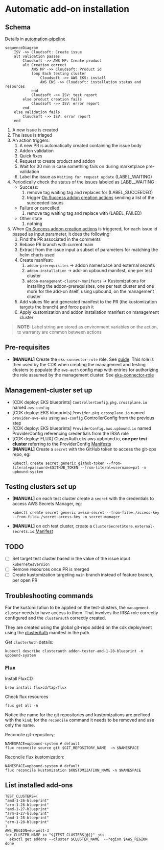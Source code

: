 # Automatic add-on installation

## Schema

Details in [automation-pipeline](./automation-pipeline.md)

```mermaid
sequenceDiagram
    ISV ->> Cloudsoft: Create issue
    alt validation passes
        Cloudsoft ->> AWS MP: Create product
        alt Creation correct
            AWS MP ->> Cloudsoft: Product id
            loop Each testing cluster
                Cloudsoft ->> AWS EKS: install
                AWS EKS ->> Cloudsoft: installation status and resources
            end
            Cloudsoft ->> ISV: test report
        else product creation fails
            Cloudsoft ->> ISV: error report
        end
    else validation fails
        Cloudsoft ->> ISV: error report
    end
```

1. A new issue is created
2. The issue is triaged
3. An action triggers:
    1. A new PR is automatically created containing the issue body
    2. Addon validation
    3. Quick fixes
    4. Request to create product and addon
    5. Wait for 30 min in case something fails on during marketplace pre-validation
    6. Label the issue as `Waiting for request update` (LABEL_WAITING)
4. Periodically check the status of the issues labeled as LABEL_WAITING :
    * Success:
        1. remove tag waiting tag and replaces for (LABEL_SUCCEEDED)
        2. trigger [On Success addon creation actions](../../.github/workflows/D1-on-addon-success.yaml) sending a list
           of the succeeded issues
    * Failure or cancelled:
        1. remove tag waiting tag and replace with (LABEL_FAILED)
    * Other state
        1. nothing
5. When [On Success addon creation actions](../../.github/workflows/D1-on-addon-success.yaml) is triggered, for each
   issue id passed as input parameter, it does the following:
    1. Find the PR associated in the comments
    2. Rebase PR branch with current main
    3. Extract from the issue input a subset of parameters for matching the helm charts used
    4. Create manifest:
        1. `addon-prerequisites` -> addon namespace and external secrets
        2. `addon-installation` -> add-on upbound manifest, one per test cluster
        3. `addon-management-cluster-manifests` -> Kustomizations for installing the addon-prerequisites, one per test
           cluster and one more for the add-on itself, using upbound, on the management cluster
    5. Add values file and generated manifest to the PR (the kustomization targets the branch) and force push it
    6. Apply kustomization and addon installation manifest on management cluster

> **NOTE:** Label string are stored as environment variables on the action, to warranty are common between actions

## Pre-requisites

* **[MANUAL]** Create the `eks-connector-role` role.
  See [guide](https://docs.aws.amazon.com/eks/latest/userguide/add-user-role.html). This role is then used by the CDK
  when creating the management and testing clusters to populate the `aws-auth` config map with entries for authorizing
  the role assumed by the management cluster.
  See [eks-connector-role](https://github.com/cloudsoft-fusion/aws-addon-clusters/blob/main/docs/pre-requisites.adoc)

## Management-cluster set up

* [CDK deploy: EKS blueprints] `ControllerConfig.pkg.crossplane.io` named `aws-config`
* [CDK deploy: EKS blueprints] `Provider.pkg.crossplane.io` named `provider-aws-eks` using `aws-config` ControllerConfig
  from the
  previous step
* [CDK deploy: EKS blueprints] `ProviderConfig.aws.upbound.io` named ProviderConfig referencing credentials from the
  IRSA role
* [CDK deploy: FLUX] ClusterAuth.eks.aws.upbound.io, **one per test cluster** referring to the
  ProviderConfig [Manifests](../../common/testingClusters/test-clusters-clusterAuth.yaml)
* **[MANUAL]** Create a `secret` with the GitHub token to access the git-ops repo, eg:
    ```shell
    kubectl create secret generic github-token --from-literal=password=$GITHUB_TOKEN --from-literal=username=pat -n upbound-system
    ```

## Testing clusters set up

* **[MANUAL]** on each test cluster create a `secret` with the credentials to access AWS Secrets Manager, eg:
    ```shell
    kubectl create secret generic awssm-secret --from-file=./access-key --from-file=./secret-access-key -n secret-manager 
    ```
* **[MANUAL]** on ech test cluster, create
  a `ClusterSecretStore.external-secrets.io`.[Manifest](../../common/resources/testing-cluster/clusterSecretStore.yaml)

[//]: # (* [PIPELINE] [addon-prerequisites]&#40;../../common/addon-prerequisites&#41; resources. Only one set of manifest per add-on)

[//]: # (* [PIPELINE] [addon-installation]&#40;../../common/addon-installation&#41; templates create one `addon.eks.aws.upbound.io` per)

[//]: # (  test cluster)

[//]: # (* [PIPELINE] [addon-management-cluster-manifests**]&#40;../../common/addon-management-cluster-manifests&#41; templates create:)

[//]: # (    * One `GitRepository.source.toolkit.fluxcd.io` per add-on)

[//]: # (    * A `Kustomization.kustomize.toolkit.fluxcd.io` per testing cluster for installing the add-on prerequisites)

[//]: # (    * Ono `Kustomization.kustomize.toolkit.fluxcd.io` per add-on for installing the addon using upbound)

## TODO

* [ ] Set target test cluster based in the value of the issue input `kubernetesVersion`
* [ ] Remove resources once PR is merged
* [ ] Create kustomization targeting `main` branch instead of feature branch, per open PR

## Troubleshooting commands

For the kustomization to be applied on the test-clusters, the `management-cluster` needs to have access to them. That
involves the IRSA role correctly configured and the `clusterauth` correctly created.

They are created using the global git-repo added on the cdk deployment using
the [clusterAuth](../../common/testing-cluster-resources/templates/clusterAuth.yaml) manifest in the path.

Get `clusterAuth` details:

```shell
kubectl describe clusterauth addon-tester-amd-1-28-blueprint -n upbound-system
```

### Flux

Install FluxCD

```shell
brew install fluxcd/tap/flux 
```

Check flux resources

```shell
flux get all -A
```

Notice the name for the git repositories and kustomizations are prefixed with the `kind`; for the `reconcile` command it
needs to be removed and use only the name.

Reconcile git-repository:

```shell
NAMESPACE=upbound-system # default
flux reconcile source git $GIT_REPOSITORY_NAME  -n $NAMESPACE 
```

Reconcile flux kustomization:

```shell
NAMESPACE=upbound-system # default
flux reconcile kustomization $KUSTOMIZATION_NAME -n $NAMESPACE 
```

## List installed add-ons

```shell
TEST_CLUSTERS=(
"amd-1-26-blueprint"
"arm-1-26-blueprint"
"amd-1-27-blueprint"
"arm-1-27-blueprint"
"amd-1-28-blueprint"
"arm-1-28-blueprint"
)
AWS_REGION=eu-west-3
for CLUSTER_NAME in "${TEST_CLUSTERS[@]}" ;do
  eksctl get addons --cluster $CLUSTER_NAME  --region $AWS_REGION
done
```
